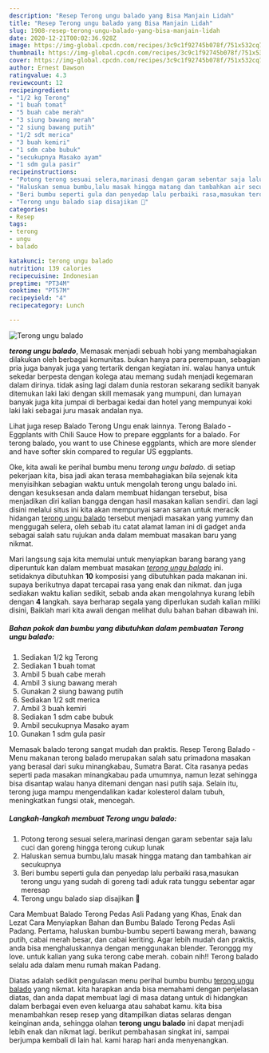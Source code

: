 ```yaml
---
description: "Resep Terong ungu balado yang Bisa Manjain Lidah"
title: "Resep Terong ungu balado yang Bisa Manjain Lidah"
slug: 1908-resep-terong-ungu-balado-yang-bisa-manjain-lidah
date: 2020-12-21T00:02:36.928Z
image: https://img-global.cpcdn.com/recipes/3c9c1f92745b078f/751x532cq70/terong-ungu-balado-foto-resep-utama.jpg
thumbnail: https://img-global.cpcdn.com/recipes/3c9c1f92745b078f/751x532cq70/terong-ungu-balado-foto-resep-utama.jpg
cover: https://img-global.cpcdn.com/recipes/3c9c1f92745b078f/751x532cq70/terong-ungu-balado-foto-resep-utama.jpg
author: Ernest Dawson
ratingvalue: 4.3
reviewcount: 12
recipeingredient:
- "1/2 kg Terong"
- "1 buah tomat"
- "5 buah cabe merah"
- "3 siung bawang merah"
- "2 siung bawang putih"
- "1/2 sdt merica"
- "3 buah kemiri"
- "1 sdm cabe bubuk"
- "secukupnya Masako ayam"
- "1 sdm gula pasir"
recipeinstructions:
- "Potong terong sesuai selera,marinasi dengan garam sebentar saja lalu cuci dan goreng hingga terong cukup lunak"
- "Haluskan semua bumbu,lalu masak hingga matang dan tambahkan air secukupnya"
- "Beri bumbu seperti gula dan penyedap lalu perbaiki rasa,masukan terong ungu yang sudah di goreng tadi aduk rata tunggu sebentar agar meresap"
- "Terong ungu balado siap disajikan 🤗"
categories:
- Resep
tags:
- terong
- ungu
- balado

katakunci: terong ungu balado 
nutrition: 139 calories
recipecuisine: Indonesian
preptime: "PT34M"
cooktime: "PT57M"
recipeyield: "4"
recipecategory: Lunch

---
```



![Terong ungu balado](https://img-global.cpcdn.com/recipes/3c9c1f92745b078f/751x532cq70/terong-ungu-balado-foto-resep-utama.jpg)

<b><i>terong ungu balado</i></b>, Memasak menjadi sebuah hobi yang membahagiakan dilakukan oleh berbagai komunitas. bukan hanya para perempuan, sebagian pria juga banyak juga yang tertarik dengan kegiatan ini. walau hanya untuk sekedar berpesta dengan kolega atau memang sudah menjadi kegemaran dalam dirinya. tidak asing lagi dalam dunia restoran sekarang sedikit banyak ditemukan laki laki dengan skill memasak yang mumpuni, dan lumayan banyak juga kita jumpai di berbagai kedai dan hotel yang mempunyai koki laki laki sebagai juru masak andalan nya.

Lihat juga resep Balado Terong Ungu enak lainnya. Terong Balado - Eggplants with Chili Sauce How to prepare eggplants for a balado. For terong balado, you want to use Chinese eggplants, which are more slender and have softer skin compared to regular US eggplants.

Oke, kita awali ke perihal bumbu menu <i>terong ungu balado</i>. di setiap pekerjaan kita, bisa jadi akan terasa membahagiakan bila sejenak kita menyisihkan sebagian waktu untuk mengolah terong ungu balado ini. dengan kesuksesan anda dalam membuat hidangan tersebut, bisa menjadikan diri kalian bangga dengan hasil masakan kalian sendiri. dan lagi disini melalui situs ini kita akan mempunyai saran saran untuk meracik hidangan <u>terong ungu balado</u> tersebut menjadi masakan yang yummy dan menggugah selera, oleh sebab itu catat alamat laman ini di gadget anda sebagai salah satu rujukan anda dalam membuat masakan baru yang nikmat.


Mari langsung saja kita memulai untuk menyiapkan barang barang yang diperuntuk kan dalam membuat masakan <u><i>terong ungu balado</i></u> ini. setidaknya dibutuhkan <b>10</b> komposisi yang dibutuhkan pada makanan ini. supaya berikutnya dapat tercapai rasa yang enak dan nikmat. dan juga sediakan waktu kalian sedikit, sebab anda akan mengolahnya kurang lebih dengan <b>4</b> langkah. saya berharap segala yang diperlukan sudah kalian miliki disini, Baiklah mari kita awali dengan melihat dulu bahan bahan dibawah ini.

<!--inarticleads1-->

##### Bahan pokok dan bumbu yang dibutuhkan dalam pembuatan Terong ungu balado:

1. Sediakan 1/2 kg Terong
1. Sediakan 1 buah tomat
1. Ambil 5 buah cabe merah
1. Ambil 3 siung bawang merah
1. Gunakan 2 siung bawang putih
1. Sediakan 1/2 sdt merica
1. Ambil 3 buah kemiri
1. Sediakan 1 sdm cabe bubuk
1. Ambil secukupnya Masako ayam
1. Gunakan 1 sdm gula pasir


Memasak balado terong sangat mudah dan praktis. Resep Terong Balado - Menu makanan terong balado merupakan salah satu primadona masakan yang berasal dari suku minangkabau, Sumatra Barat. Cita rasanya pedas seperti pada masakan minangkabau pada umumnya, namun lezat sehingga bisa disantap walau hanya ditemani dengan nasi putih saja. Selain itu, terong juga mampu mengendalikan kadar kolesterol dalam tubuh, meningkatkan fungsi otak, mencegah. 

<!--inarticleads2-->

##### Langkah-langkah membuat Terong ungu balado:

1. Potong terong sesuai selera,marinasi dengan garam sebentar saja lalu cuci dan goreng hingga terong cukup lunak
1. Haluskan semua bumbu,lalu masak hingga matang dan tambahkan air secukupnya
1. Beri bumbu seperti gula dan penyedap lalu perbaiki rasa,masukan terong ungu yang sudah di goreng tadi aduk rata tunggu sebentar agar meresap
1. Terong ungu balado siap disajikan 🤗


Cara Membuat Balado Terong Pedas Asli Padang yang Khas, Enak dan Lezat Cara Menyiapkan Bahan dan Bumbu Balado Terong Pedas Asli Padang. Pertama, haluskan bumbu-bumbu seperti bawang merah, bawang putih, cabai merah besar, dan cabai keriting. Agar lebih mudah dan praktis, anda bisa menghaluskannya dengan menggunakan blender. Teronggg my love. untuk kalian yang suka terong cabe merah. cobain nih!! Terong balado selalu ada dalam menu rumah makan Padang. 

Diatas adalah sedikit pengulasan menu perihal bumbu bumbu <u>terong ungu balado</u> yang nikmat. kita harapkan anda bisa memahami dengan penjelasan diatas, dan anda dapat membuat lagi di masa datang untuk di hidangkan dalam berbagai even even keluarga atau sahabat kamu. kita bisa menambahkan resep resep yang ditampilkan diatas selaras dengan keinginan anda, sehingga olahan <b>terong ungu balado</b> ini dapat menjadi lebih enak dan nikmat lagi. berikut pembahasan singkat ini, sampai berjumpa kembali di lain hal. kami harap hari anda menyenangkan.
